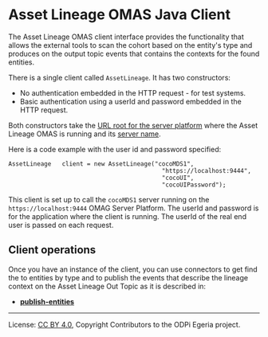 <!-- SPDX-License-Identifier: CC-BY-4.0 -->
<!-- Copyright Contributors to the ODPi Egeria project. -->
# Asset Lineage OMAS Java Client

The Asset Lineage OMAS client interface provides the functionality that allows the external tools to scan 
 the cohort based on the entity's type and produces on the output topic events that contains the contexts for the found entities.

There is a single client called `AssetLineage`.  It has two constructors:

* No authentication embedded in the HTTP request - for test systems.
* Basic authentication using a userId and password embedded in the HTTP request.

Both constructors take the [URL root for the server platform](../../../../../docs/concepts/client-server/omas-server-url-root.md)
where the Asset Lineage OMAS is running and its [server name](../../../../../docs/concepts/client-server/omas-server-name.md).

Here is a code example with the user id and password specified:

```
AssetLineage   client = new AssetLineage("cocoMDS1",
                                           "https://localhost:9444",
                                           "cocoUI",
                                           "cocoUIPassword");
```

This client is set up to call the `cocoMDS1` server running on the `https://localhost:9444`
OMAG Server Platform.  The userId and password is for the application
where the client is running.  The userId of the real end user is passed
on each request.

## Client operations

Once you have an instance of the client, you can use connectors to get find the to entities by type and to publish the events that describe the lineage context on the Asset Lineage Out Topic as it is described in: 

* [**publish-entities**](publish-entities.md)

----
License: [CC BY 4.0](https://creativecommons.org/licenses/by/4.0/),
Copyright Contributors to the ODPi Egeria project.
